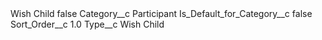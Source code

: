 <?xml version="1.0" encoding="UTF-8"?>
<CustomMetadata xmlns="http://soap.sforce.com/2006/04/metadata" xmlns:xsi="http://www.w3.org/2001/XMLSchema-instance" xmlns:xsd="http://www.w3.org/2001/XMLSchema">
    <label>Wish Child</label>
    <protected>false</protected>
    <values>
        <field>Category__c</field>
        <value xsi:type="xsd:string">Participant</value>
    </values>
    <values>
        <field>Is_Default_for_Category__c</field>
        <value xsi:type="xsd:boolean">false</value>
    </values>
    <values>
        <field>Sort_Order__c</field>
        <value xsi:type="xsd:double">1.0</value>
    </values>
    <values>
        <field>Type__c</field>
        <value xsi:type="xsd:string">Wish Child</value>
    </values>
</CustomMetadata>
